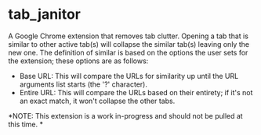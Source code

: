 # tab_janitor

A Google Chrome extension that removes tab clutter. Opening a tab that is similar to other active tab(s) will collapse the similar tab(s) leaving only the new one. The definition of similar is based on the options the user sets for the extension; these options are as follows:
  - Base URL: This will compare the URLs for similarity up until the URL arguments list starts (the '?' character).
  - Entire URL: This will compare the URLs based on their entirety; if it's not an exact match, it won't collapse the other tabs.

*NOTE: This extension is a work in-progress and should not be pulled at this time. *
